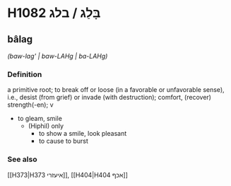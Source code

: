 # H1082 בָּלַג / בלג

## bâlag

_(baw-lag' | baw-LAHɡ | ba-LAHɡ)_

### Definition

a primitive root; to break off or loose (in a favorable or unfavorable sense), i.e., desist (from grief) or invade (with destruction); comfort, (recover) strength(-en); v

- to gleam, smile
  - (Hiphil) only
    - to show a smile, look pleasant
    - to cause to burst

### See also

[[H373|H373 איעזרי]], [[H404|H404 אכף]]
